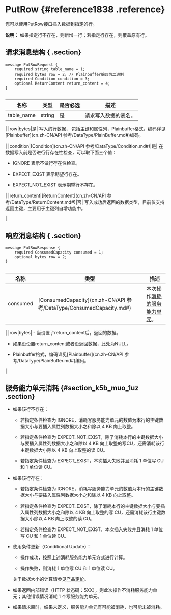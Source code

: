 # PutRow {#reference1838 .reference}

您可以使用PutRow接口插入数据到指定的行。

**说明：** 如果指定行不存在，则新增一行；若指定行存在，则覆盖原有行。

## 请求消息结构 { .section}

```language-protobuf
message PutRowRequest {
    required string table_name = 1;
    required bytes row = 2; // Plainbuffer编码为二进制
    required Condition condition = 3;
    optional ReturnContent return_content = 4; 
}
			
```

|名称|类型|是否必选|描述|
|--|--|----|--|
|table\_name|string|是| 请求写入数据的表名。

 |
|row|bytes|是| 写入的行数据， 包括主键和属性列，Plainbuffer格式，编码详见[Plainbuffer](cn.zh-CN/API 参考/DataType/PlainBuffer.md#)编码。

 |
|condition|[Condition](cn.zh-CN/API 参考/DataType/Condition.md#)|是| 在数据写入前是否进行行存在性检查，可以取下面三个值：

 -   IGNORE 表示不做行存在性检查。

-   EXPECT\_EXIST 表示期望行存在。

-   EXPECT\_NOT\_EXIST 表示期望行不存在。


 |
|return\_content|[ReturnContent](cn.zh-CN/API 参考/DataType/ReturnContent.md#)|否| 写入成功后返回的数据类型，目前仅支持返回主键，主要用于主键列自增功能中。

 |

## 响应消息结构 { .section}

```language-protobuf
message PutRowResponse {
    required ConsumedCapacity consumed = 1;
    optional bytes row = 2;
}
			
```

|名称|类型|描述|
|--|--|--|
|consumed|[ConsumedCapacity](cn.zh-CN/API 参考/DataType/ConsumedCapacity.md#)| 本次操作[消耗的服务能力单元](#title_xtj_bc1_h21)。

 |
|row|bytes| -   当设置了return\_content后，返回的数据。

-   如果没设置return\_content或者没返回数据，此处为NULL。

-   Plainbuffer格式，编码详见[Plainbuffer](cn.zh-CN/API 参考/DataType/PlainBuffer.md#)编码。


 |

## 服务能力单元消耗 {#section_k5b_muo_1uz .section}

-   如果该行不存在：

    -   若指定条件检查为 IGNORE，消耗写服务能力单元的数值为本行的主键数据大小与要插入属性列数据大小之和除以 4 KB 向上取整。

    -   若指定条件检查为 EXPECT\_NOT\_EXIST，除了消耗本行的主键数据大小与要插入属性列数据大小之和除以 4 KB 向上取整的写CU，还需消耗该行主键数据大小除以 4 KB 向上取整的读 CU。

    -   若指定条件检查为 EXPECT\_EXIST，本次插入失败并且消耗 1 单位写 CU 和 1 单位读 CU。

-   如果该行存在：

    -   若指定条件检查为 IGNORE，消耗写服务能力单元的数值为本行的主键数据大小与要插入属性列数据大小之和除以 4 KB 向上取整。

    -   若指定条件检查为 EXPECT\_EXIST，除了消耗本行的主键数据大小与要插入属性列数据大小之和除以 4 KB 向上取整的写 CU，还需消耗该行主键数据大小除以 4 KB 向上取整的读 CU。

    -   若指定条件检查为 EXPECT\_NOT\_EXIST，本次插入失败并且消耗 1 单位写 CU 和 1 单位读 CU。

-   使用条件更新（Conditional Update）：

    -   操作成功，按照上述消耗服务能力单元方式进行计算。

    -   操作失败，则消耗 1 单位写 CU 和 1 单位读 CU。

    关于数据大小的计算请参见[产品定价](../../../../cn.zh-CN/产品定价/计量项和计费说明.md#)。

-   如果返回内部错误（HTTP 状态码：5XX），则此次操作不消耗服务能力单元；其他错误情况消耗 1 个写服务能力单元。

-   如果请求超时，结果未定义，服务能力单元有可能被消耗，也可能未被消耗。



